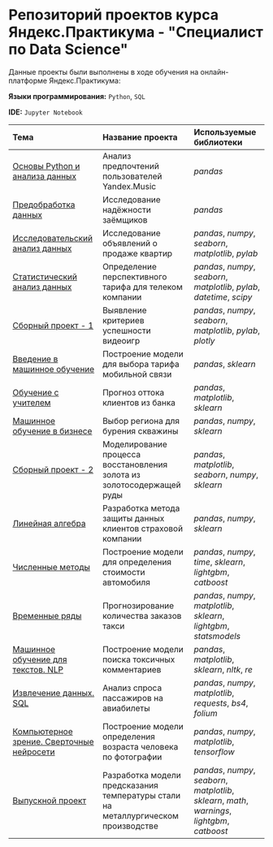 # Репозиторий проектов курса Яндекс.Практикума - "Специалист по Data Science"

Данные проекты были выполнены в ходе обучения на онлайн-платформе Яндекс.Практикума:

**Языки программирования:** `Python`, `SQL`

**IDE:** `Jupyter Notebook`

| Тема | Название проекта | Используемые библиотеки | 
| :---------------------- | :---------------------- | :---------------------- |
| [Основы Python и анализа данных](01_Yandex_Music_project) | Анализ предпочтений пользователей Yandex.Music | *pandas* |
|	[Предобработка данных](customer_credibility.ipynb) | Исследование надёжности заёмщиков | *pandas* |
|	[Исследовательский анализ данных](sale_flat.ipynb) | Исследование объявлений о продаже квартир | *pandas*, *numpy*, *seaborn*, *matplotlib*, *pylab* |
|	[Статистический анализ данных](mobile_phone_tariffs.ipynb) | Определение перспективного тарифа для телеком компании | *pandas*, *numpy*, *seaborn*, *matplotlib*, *pylab*, *datetime*, *scipy* |
|	[Сборный проект - 1](games.ipynb) | Выявление критериев успешности видеоигр | *pandas*, *numpy*, *seaborn*, *matplotlib*, *pylab*, *plotly* |
|	[Введение в машинное обучение](phone_tariffs.ipynb)| Построение модели для выбора тарифа мобильной связи | *pandas*, *sklearn* |
|	[Обучение с учителем](churn.ipynb) | Прогноз оттока клиентов из банка | *pandas*, *matplotlib*, *sklearn* |
|	[Машинное обучение в бизнесе](oil_ml.ipynb) | Выбор региона для бурения скважины | *pandas*, *numpy*, *sklearn* |
|	[Сборный проект - 2](recovery_gold.ipynb) | Моделирование процесса восстановления золота из золотосодержащей руды | *pandas*, *matplotlib*, *seaborn*, *numpy*, *sklearn* |
|	[Линейная алгебра](Defence_perc_data.ipynb) | Разработка метода защиты данных клиентов страховой компании | *pandas*, *numpy*, *sklearn* |
|	[Численные методы](auto.ipynb) | Построение модели для определения стоимости автомобиля | *pandas*, *numpy*, *time*, *sklearn*, *lightgbm*, *catboost* |
|	[Временные ряды](taxi.ipynb) | Прогнозирование количества заказов такси | *pandas*, *numpy*, *matplotlib*, *sklearn*, *lightgbm*, *statsmodels* |
|	[Машинное обучение для текстов. NLP](toxic_comments.ipynb) | Построение модели поиска токсичных комментариев | *pandas*, *matplotlib*, *sklearn*, *nltk*, *re* |
|	[Извлечение данных. SQL](14_Airline_Analytics_SQL_project) | Анализ спроса пассажиров на авиабилеты | *pandas*, *numpy*, *matplotlib*, *requests*, *bs4*, *folium* |
|	[Компьютерное зрение. Сверточные нейросети](15_Face_Recognition_CV_project) | Построение модели определения возраста человека по фотографии | *pandas*, *numpy*, *matplotlib*, *tensorflow* |
|	[Выпускной проект](16_Metallurgy_final_project) | Разработка модели предсказания температуры стали на металлургическом производстве | *pandas*, *numpy*, *seaborn*, *matplotlib*, *sklearn*, *math*, *warnings*, *lightgbm*, *catboost* |
